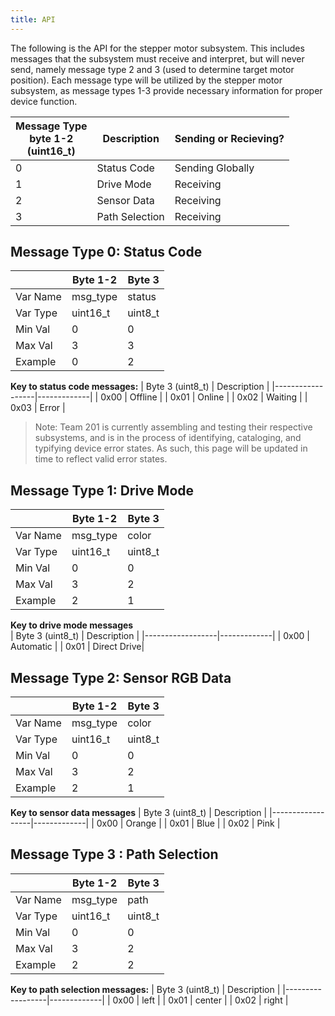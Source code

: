 ```yaml
---
title: API
---
```


The following is the API for the stepper motor subsystem. This includes messages that the subsystem must receive and interpret, but will never send, namely message type 2 and 3 (used to determine target motor position). Each message type will be utilized by the stepper motor subsystem, as message types 1-3 provide necessary information for proper device function.

|Message Type <br> byte 1-2 <br>(uint16_t) | Description | Sending or Recieving? |
|-------------------|---------------|-------------|
|0                  | Status Code   | Sending Globally |
|1                  | Drive Mode    | Receiving |
|2                  | Sensor Data   | Receiving |
|3                  | Path Selection| Receiving |

## Message Type 0: Status Code
|         |  Byte 1-2  | Byte 3 | 
|---------|----------|---------|
|Var Name | msg_type | status  |
|Var Type | uint16_t | uint8_t |
|Min Val  | 0        | 0       | 
|Max Val  | 3        | 3       |
|Example  | 0        | 2       |

**Key to status code messages:** 
| Byte 3 (uint8_t) | Description |
|------------------|-------------|
| 0x00             | Offline     |
| 0x01             | Online      |
| 0x02             | Waiting     |
| 0x03             | Error       |
>Note: Team 201 is currently assembling and testing their respective subsystems, and is in the process of identifying, cataloging, and typifying device error states. As such, this page will be updated in time to reflect valid error states.

## Message Type 1: Drive Mode 

|         |  Byte 1-2  |  Byte 3 |
|---------|-----------|----------|
|Var Name | msg_type  | color    |
|Var Type | uint16_t  | uint8_t  | 
|Min Val  | 0         | 0        |
|Max Val  | 3         | 2        |
|Example  | 2         | 1        |

**Key to drive mode messages**  
| Byte 3 (uint8_t) | Description |
|------------------|-------------|
| 0x00             | Automatic   |
| 0x01             | Direct Drive|

## Message Type 2: Sensor RGB Data 

|         |  Byte 1-2  |  Byte 3 |
|---------|-----------|----------|
|Var Name | msg_type  | color    |
|Var Type | uint16_t  | uint8_t  | 
|Min Val  | 0         | 0        |
|Max Val  | 3         | 2        |
|Example  | 2         | 1        |

**Key to sensor data messages**
| Byte 3 (uint8_t) | Description |
|------------------|-------------|
| 0x00             | Orange         |
| 0x01             | Blue       |
| 0x02             | Pink        |

## Message Type 3 : Path Selection  

|         |  Byte 1-2  | Byte 3 |
|---------|------------|--------|
|Var Name | msg_type   | path   |
|Var Type | uint16_t   | uint8_t|
|Min Val  | 0          | 0      |
|Max Val  | 3          | 2      |
|Example  | 2          | 2      |

**Key to path selection messages:**
| Byte 3 (uint8_t) | Description |
|------------------|-------------|
| 0x00             | left        |
| 0x01             | center      |
| 0x02             | right       |